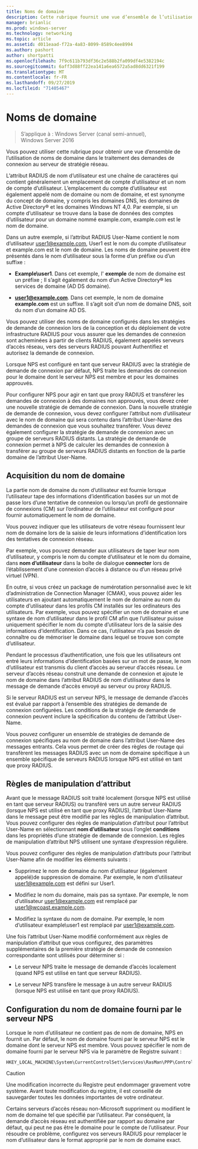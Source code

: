 ```yaml
---
title: Noms de domaine
description: Cette rubrique fournit une vue d’ensemble de l’utilisation de noms de domaine dans le traitement des demandes de connexion du serveur de stratégie réseau dans Windows Server 2016.
manager: brianlic
ms.prod: windows-server
ms.technology: networking
ms.topic: article
ms.assetid: d011eaad-f72a-4a83-8099-8589c4ee8994
ms.author: pashort
author: shortpatti
ms.openlocfilehash: 7f9c611b793df36c2e588b2fa099df4e5382194c
ms.sourcegitcommit: 6aff3d88ff22ea141a6ea6572a5ad8dd6321f199
ms.translationtype: MT
ms.contentlocale: fr-FR
ms.lasthandoff: 09/27/2019
ms.locfileid: "71405467"
---
```

# <a name="realm-names"></a>Noms de domaine

>S’applique à : Windows Server (canal semi-annuel), Windows Server 2016


Vous pouvez utiliser cette rubrique pour obtenir une vue d’ensemble de l’utilisation de noms de domaine dans le traitement des demandes de connexion au serveur de stratégie réseau.

L’attribut RADIUS de nom d’utilisateur est une chaîne de caractères qui contient généralement un emplacement de compte d’utilisateur et un nom de compte d’utilisateur. L’emplacement du compte d’utilisateur est également appelé nom de domaine ou nom de domaine, et est synonyme du concept de domaine, y compris les domaines DNS, les domaines de Active Directory® et les domaines Windows NT 4,0. Par exemple, si un compte d’utilisateur se trouve dans la base de données des comptes d’utilisateur pour un domaine nommé example.com, example.com est le nom de domaine.

Dans un autre exemple, si l’attribut RADIUS User-Name contient le nom d’utilisateur user1@example.com, User1 est le nom du compte d’utilisateur et example.com est le nom de domaine. Les noms de domaine peuvent être présentés dans le nom d’utilisateur sous la forme d’un préfixe ou d’un suffixe :

- **Example\user1**. Dans cet exemple, l' **exemple** de nom de domaine est un préfixe ; Il s’agit également du nom d’un Active Directory&reg; les services de domaine \(AD DS domaine\).

- <strong>user1@example.com</strong>. Dans cet exemple, le nom de domaine **example.com** est un suffixe. Il s’agit soit d’un nom de domaine DNS, soit du nom d’un domaine AD DS.

Vous pouvez utiliser des noms de domaine configurés dans les stratégies de demande de connexion lors de la conception et du déploiement de votre infrastructure RADIUS pour vous assurer que les demandes de connexion sont acheminées à partir de clients RADIUS, également appelés serveurs d’accès réseau, vers des serveurs RADIUS pouvant Authentifiez et autorisez la demande de connexion.

Lorsque NPS est configuré en tant que serveur RADIUS avec la stratégie de demande de connexion par défaut, NPS traite les demandes de connexion pour le domaine dont le serveur NPS est membre et pour les domaines approuvés.

Pour configurer NPS pour agir en tant que proxy RADIUS et transférer les demandes de connexion à des domaines non approuvés, vous devez créer une nouvelle stratégie de demande de connexion. Dans la nouvelle stratégie de demande de connexion, vous devez configurer l’attribut nom d’utilisateur avec le nom de domaine qui sera contenu dans l’attribut User-Name des demandes de connexion que vous souhaitez transférer. Vous devez également configurer la stratégie de demande de connexion avec un groupe de serveurs RADIUS distants. La stratégie de demande de connexion permet à NPS de calculer les demandes de connexion à transférer au groupe de serveurs RADIUS distants en fonction de la partie domaine de l’attribut User-Name.

## <a name="acquiring-the-realm-name"></a>Acquisition du nom de domaine

La partie nom de domaine du nom d’utilisateur est fournie lorsque l’utilisateur tape des informations d’identification basées sur un mot de passe lors d’une tentative de connexion ou lorsqu’un profil de gestionnaire de connexions (CM) sur l’ordinateur de l’utilisateur est configuré pour fournir automatiquement le nom de domaine.

Vous pouvez indiquer que les utilisateurs de votre réseau fournissent leur nom de domaine lors de la saisie de leurs informations d’identification lors des tentatives de connexion réseau.

Par exemple, vous pouvez demander aux utilisateurs de taper leur nom d’utilisateur, y compris le nom du compte d’utilisateur et le nom du domaine, dans **nom d’utilisateur** dans la boîte de dialogue **connecter** lors de l’établissement d’une connexion d’accès à distance ou d’un réseau privé virtuel (VPN).

En outre, si vous créez un package de numérotation personnalisé avec le kit d’administration de Connection Manager (CMAK), vous pouvez aider les utilisateurs en ajoutant automatiquement le nom de domaine au nom du compte d’utilisateur dans les profils CM installés sur les ordinateurs des utilisateurs. Par exemple, vous pouvez spécifier un nom de domaine et une syntaxe de nom d’utilisateur dans le profil CM afin que l’utilisateur puisse uniquement spécifier le nom du compte d’utilisateur lors de la saisie des informations d’identification. Dans ce cas, l’utilisateur n’a pas besoin de connaître ou de mémoriser le domaine dans lequel se trouve son compte d’utilisateur.

Pendant le processus d’authentification, une fois que les utilisateurs ont entré leurs informations d’identification basées sur un mot de passe, le nom d’utilisateur est transmis du client d’accès au serveur d’accès réseau. Le serveur d’accès réseau construit une demande de connexion et ajoute le nom de domaine dans l’attribut RADIUS de nom d’utilisateur dans le message de demande d’accès envoyé au serveur ou proxy RADIUS.

Si le serveur RADIUS est un serveur NPS, le message de demande d’accès est évalué par rapport à l’ensemble des stratégies de demande de connexion configurées. Les conditions de la stratégie de demande de connexion peuvent inclure la spécification du contenu de l’attribut User-Name.

Vous pouvez configurer un ensemble de stratégies de demande de connexion spécifiques au nom de domaine dans l’attribut User-Name des messages entrants. Cela vous permet de créer des règles de routage qui transfèrent les messages RADIUS avec un nom de domaine spécifique à un ensemble spécifique de serveurs RADIUS lorsque NPS est utilisé en tant que proxy RADIUS.

## <a name="attribute-manipulation-rules"></a>Règles de manipulation d’attribut

Avant que le message RADIUS soit traité localement (lorsque NPS est utilisé en tant que serveur RADIUS) ou transféré vers un autre serveur RADIUS (lorsque NPS est utilisé en tant que proxy RADIUS), l’attribut User-Name dans le message peut être modifié par les règles de manipulation d’attribut. Vous pouvez configurer des règles de manipulation d’attribut pour l’attribut User-Name en sélectionnant **nom d’utilisateur** sous l’onglet **conditions** dans les propriétés d’une stratégie de demande de connexion. Les règles de manipulation d’attribut NPS utilisent une syntaxe d’expression régulière.

Vous pouvez configurer des règles de manipulation d’attributs pour l’attribut User-Name afin de modifier les éléments suivants :

- Supprimez le nom de domaine du nom d’utilisateur \(également appelé\)de suppression de domaine. Par exemple, le nom d’utilisateur user1@example.com est défini sur User1.

- Modifiez le nom du domaine, mais pas sa syntaxe. Par exemple, le nom d’utilisateur user1@example.com est remplacé par user1@wcoast.example.com.

- Modifiez la syntaxe du nom de domaine. Par exemple, le nom d’utilisateur example\user1 est remplacé par user1@example.com.

Une fois l’attribut User-Name modifié conformément aux règles de manipulation d’attribut que vous configurez, des paramètres supplémentaires de la première stratégie de demande de connexion correspondante sont utilisés pour déterminer si :

- Le serveur NPS traite le message de demande d’accès localement (quand NPS est utilisé en tant que serveur RADIUS).

- Le serveur NPS transfère le message à un autre serveur RADIUS (lorsque NPS est utilisé en tant que proxy RADIUS).

## <a name="configuring-the-nps-supplied-domain-name"></a>Configuration du nom de domaine fourni par le serveur NPS

Lorsque le nom d’utilisateur ne contient pas de nom de domaine, NPS en fournit un. Par défaut, le nom de domaine fourni par le serveur NPS est le domaine dont le serveur NPS est membre. Vous pouvez spécifier le nom de domaine fourni par le serveur NPS via le paramètre de Registre suivant :

    
    HKEY_LOCAL_MACHINE\System\CurrentControlSet\Services\RasMan\PPP\ControlProtocols\BuiltIn\DefaultDomain
    

>[!CAUTION]
>Une modification incorrecte du Registre peut endommager gravement votre système. Avant toute modification du registre, il est conseillé de sauvegarder toutes les données importantes de votre ordinateur.

Certains serveurs d’accès réseau non-Microsoft suppriment ou modifient le nom de domaine tel que spécifié par l’utilisateur. Par conséquent, la demande d’accès réseau est authentifiée par rapport au domaine par défaut, qui peut ne pas être le domaine pour le compte de l’utilisateur. Pour résoudre ce problème, configurez vos serveurs RADIUS pour remplacer le nom d’utilisateur dans le format approprié par le nom de domaine exact.
